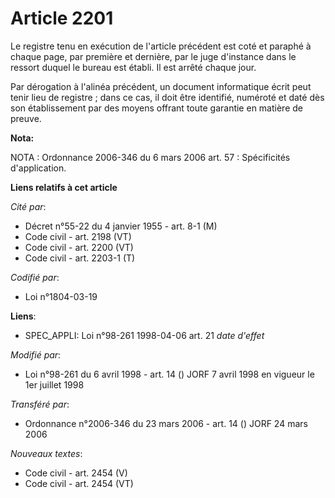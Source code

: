# Article 2201

Le registre tenu en exécution de l'article précédent est coté et paraphé à chaque page, par première et dernière, par le juge
d'instance dans le ressort duquel le bureau est établi. Il est arrêté chaque jour.

Par dérogation à l'alinéa précédent, un document informatique écrit peut tenir lieu de registre ; dans ce cas, il doit être
identifié, numéroté et daté dès son établissement par des moyens offrant toute garantie en matière de preuve.

**Nota:**

NOTA : Ordonnance 2006-346 du 6 mars 2006 art. 57 : Spécificités d'application.

**Liens relatifs à cet article**

_Cité par_:

  - Décret n°55-22 du 4 janvier 1955 - art. 8-1 (M)
  - Code civil - art. 2198 (VT)
  - Code civil - art. 2200 (VT)
  - Code civil - art. 2203-1 (T)

_Codifié par_:

  - Loi n°1804-03-19

**Liens**:

  - SPEC_APPLI: Loi n°98-261 1998-04-06 art. 21 *date d'effet*

_Modifié par_:

  - Loi n°98-261 du 6 avril 1998 - art. 14 () JORF 7 avril 1998 en vigueur le 1er juillet 1998

_Transféré par_:

  - Ordonnance n°2006-346 du 23 mars 2006 - art. 14 () JORF 24 mars 2006

_Nouveaux textes_:

  - Code civil - art. 2454 (V)
  - Code civil - art. 2454 (VT)
